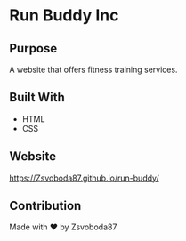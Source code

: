# Run Buddy Inc

## Purpose
A website that offers fitness training services.

## Built With
* HTML
* CSS

## Website
https://Zsvoboda87.github.io/run-buddy/

## Contribution
Made with ❤️ by Zsvoboda87
